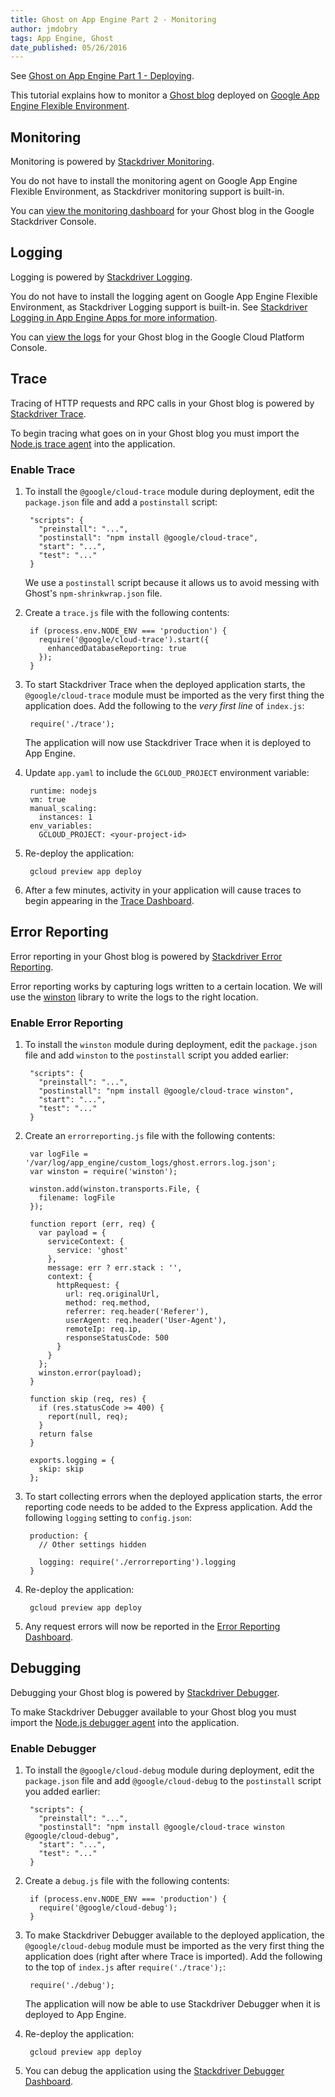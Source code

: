 ```yaml
---
title: Ghost on App Engine Part 2 - Monitoring
author: jmdobry
tags: App Engine, Ghost
date_published: 05/26/2016
---
```

See [Ghost on App Engine Part 1 - Deploying][deploying].

This tutorial explains how to monitor a [Ghost blog][ghost] deployed on [Google App Engine Flexible Environment][flex].

## Monitoring

Monitoring is powered by [Stackdriver Monitoring][monitoring].

You do not have to install the monitoring agent on Google App Engine Flexible Environment, as Stackdriver monitoring support is built-in.

You can [view the monitoring dashboard][mon_dash] for your Ghost blog in the Google Stackdriver Console.

[monitoring]: https://cloud.google.com/monitoring/
[mon_dash]: https://app.google.stackdriver.com/services/app-engine/

## Logging

Logging is powered by [Stackdriver Logging][logging].

You do not have to install the logging agent on Google App Engine Flexible Environment, as Stackdriver Logging support is built-in. See [Stackdriver Logging in App Engine Apps for more information][logging].

You can [view the logs][logs] for your Ghost blog in the Google Cloud Platform Console.

[logging]: https://cloud.google.com/logging/
[gae_logging]: https://cloud.google.com/appengine/articles/logging
[logs]: https://console.cloud.google.com/logs?service=appengine.googleapis.com

## Trace

Tracing of HTTP requests and RPC calls in your Ghost blog is powered by [Stackdriver Trace][trace].

To begin tracing what goes on in your Ghost blog you must import the [Node.js trace agent][trace_agent] into the application.

[trace]: https://cloud.google.com/trace/
[trace_agent]: https://github.com/GoogleCloudPlatform/cloud-trace-nodejs

### Enable Trace

1. To install the `@google/cloud-trace` module during deployment, edit the `package.json` file and add a `postinstall` script:

        "scripts": {
          "preinstall": "...",
          "postinstall": "npm install @google/cloud-trace",
          "start": "...",
          "test": "..."
        }

    We use a `postinstall` script because it allows us to avoid messing with Ghost's `npm-shrinkwrap.json` file.

1. Create a `trace.js` file with the following contents:

        if (process.env.NODE_ENV === 'production') {
          require('@google/cloud-trace').start({
            enhancedDatabaseReporting: true
          });
        }

1. To start Stackdriver Trace when the deployed application starts, the `@google/cloud-trace` module must be imported as the very first thing the application does. Add the following to the _very first line_ of `index.js`:

        require('./trace');

    The application will now use Stackdriver Trace when it is deployed to App Engine.

1. Update `app.yaml` to include the `GCLOUD_PROJECT` environment variable:

        runtime: nodejs
        vm: true
        manual_scaling:
          instances: 1
        env_variables:
          GCLOUD_PROJECT: <your-project-id>

1. Re-deploy the application:

        gcloud preview app deploy

1. After a few minutes, activity in your application will cause traces to begin appearing in the [Trace Dashboard][trace_dashboard].

[trace_dashboard]: https://console.cloud.google.com/traces/traces

## Error Reporting

Error reporting in your Ghost blog is powered by [Stackdriver Error Reporting][errorreporting].

Error reporting works by capturing logs written to a certain location. We will use the [winston][winston] library to write the logs to the right location.

[winston]: https://github.com/winstonjs/winston

### Enable Error Reporting

1. To install the `winston` module during deployment, edit the `package.json` file and add `winston` to the `postinstall` script you added earlier:

        "scripts": {
          "preinstall": "...",
          "postinstall": "npm install @google/cloud-trace winston",
          "start": "...",
          "test": "..."
        }

1. Create an `errorreporting.js` file with the following contents:

        var logFile = '/var/log/app_engine/custom_logs/ghost.errors.log.json';
        var winston = require('winston');

        winston.add(winston.transports.File, {
          filename: logFile
        });

        function report (err, req) {
          var payload = {
            serviceContext: {
              service: 'ghost'
            },
            message: err ? err.stack : '',
            context: {
              httpRequest: {
                url: req.originalUrl,
                method: req.method,
                referrer: req.header('Referer'),
                userAgent: req.header('User-Agent'),
                remoteIp: req.ip,
                responseStatusCode: 500
              }
            }
          };
          winston.error(payload);
        }

        function skip (req, res) {
          if (res.statusCode >= 400) {
            report(null, req);
          }
          return false
        }

        exports.logging = {
          skip: skip
        };

1. To start collecting errors when the deployed application starts, the error reporting code needs to be added to the Express application. Add the following `logging` setting to `config.json`:

        production: {
          // Other settings hidden

          logging: require('./errorreporting').logging
        }

1. Re-deploy the application:

        gcloud preview app deploy

1. Any request errors will now be reported in the [Error Reporting Dashboard][error_dashboard].

[errorreporting]: https://cloud.google.com/error-reporting/
[error_dashboard]: https://console.cloud.google.com/errors

## Debugging

Debugging your Ghost blog is powered by [Stackdriver Debugger][debugger].

To make Stackdriver Debugger available to your Ghost blog you must import the [Node.js debugger agent][debugger_agent] into the application.

### Enable Debugger

1. To install the `@google/cloud-debug` module during deployment, edit the `package.json` file and add `@google/cloud-debug` to the `postinstall` script you added earlier:

        "scripts": {
          "preinstall": "...",
          "postinstall": "npm install @google/cloud-trace winston @google/cloud-debug",
          "start": "...",
          "test": "..."
        }

1. Create a `debug.js` file with the following contents:

        if (process.env.NODE_ENV === 'production') {
          require('@google/cloud-debug');
        }

1. To make Stackdriver Debugger available to the deployed application, the `@google/cloud-debug` module must be imported as the very first thing the application does (right after where Trace is imported). Add the following to the top of `index.js` after `require('./trace');`:

        require('./debug');

    The application will now be able to use Stackdriver Debugger when it is deployed to App Engine.

1. Re-deploy the application:

        gcloud preview app deploy

1. You can debug the application using the [Stackdriver Debugger Dashboard][debugger_dashboard].

[debugger]: https://cloud.google.com/debugger/
[debugger_agent]: https://github.com/GoogleCloudPlatform/cloud-debug-nodejs
[debugger_dashboard]: https://console.cloud.google.com/debug

[deploying]: https://cloud.google.com/community/tutorials/ghost-on-app-engine-part-1-deploying
[ghost]: https://ghost.org/
[flex]: https://cloud.google.com/appengine/docs/flexible/nodejs/